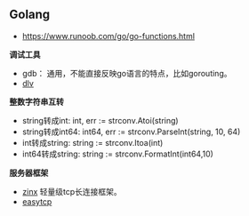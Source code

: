 
## Golang
- <https://www.runoob.com/go/go-functions.html>  

**调试工具**<br>
- gdb： 通用，不能直接反映go语言的特点，比如gorouting。
- [dlv](https://github.com/go-delve/delve)

**整数字符串互转**<br>
- string转成int:  int, err := strconv.Atoi(string)
- string转成int64: int64, err := strconv.ParseInt(string, 10, 64)
- int转成string: string := strconv.Itoa(int)
- int64转成string: string := strconv.FormatInt(int64,10)

**服务器框架**<br>
- [zinx](https://github.com/aceld/zinx) 轻量级tcp长连接框架。
- [easytcp](https://github.com/DarthPestilane/easytcp)

